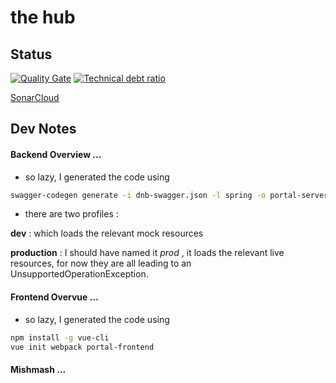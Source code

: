 # the hub

## Status

[![Quality Gate](https://sonarcloud.io/api/badges/gate?key=org.viqueen.thehub:thehub)]()
[![Technical debt ratio](https://sonarcloud.io/api/badges/measure?key=org.viqueen.thehub:thehub&metric=sqale_debt_ratio)]()

[SonarCloud](https://sonarcloud.io/dashboard?id=org.viqueen.thehub%3Athehub)

## Dev Notes

#### Backend Overview ...

- so lazy, I generated the code using

```bash
swagger-codegen generate -i dnb-swagger.json -l spring -o portal-server
```

- there are two profiles :

**dev** : which loads the relevant mock resources

**production** : I should have named it *prod* , it loads the relevant live resources, 
for now they are all leading to an UnsupportedOperationException.

#### Frontend Overvue ...

- so lazy, I generated the code using

```bash
npm install -g vue-cli
vue init webpack portal-frontend
```


#### Mishmash ...
